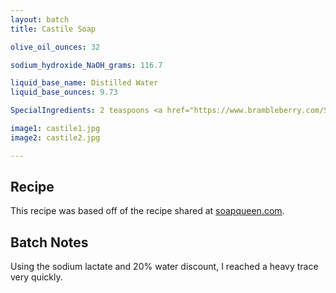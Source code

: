 ```yaml
---
layout: batch
title: Castile Soap

olive_oil_ounces: 32

sodium_hydroxide_NaOH_grams: 116.7

liquid_base_name: Distilled Water
liquid_base_ounces: 9.73

SpecialIngredients: 2 teaspoons <a href="https://www.brambleberry.com/Sodium-Lactate-P5127.aspx">sodium lactate</a>, 4 teaspoons <a href="http://amzn.to/1mO8E4M">French green clay</a>, 1.6 oz. <a href="https://www.brambleberry.com/Celestial-Waters-Cybilla-Fragrance-Oil-P3361.aspx">celestial waters cybilla fragrance oil</a>.

image1: castile1.jpg
image2: castile2.jpg

---
```


## Recipe
This recipe was based off of the recipe shared at [soapqueen.com](https://www.soapqueen.com/bath-and-body-tutorials/castile-cold-process-soap-tutorial/).

## Batch Notes
Using the sodium lactate and 20% water discount, I reached a heavy trace very quickly.
